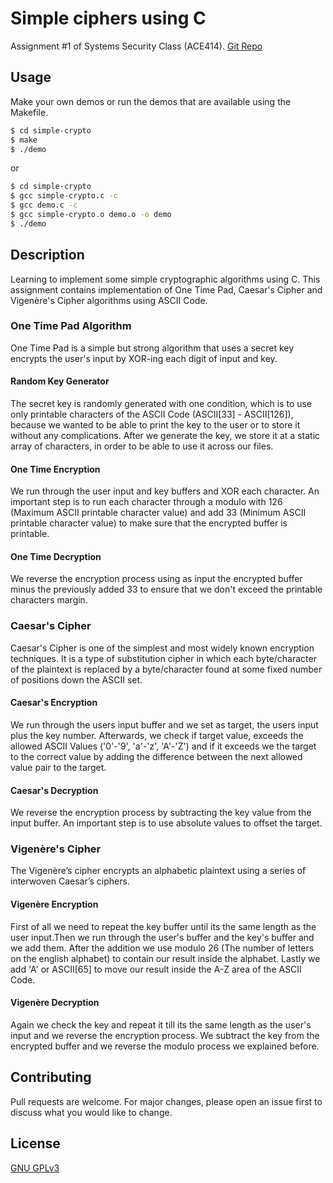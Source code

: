 # Simple ciphers using C 

Assignment #1 of Systems Security Class (ACE414).
[Git Repo](https://github.com/vskevakis/ECE414-systems-security/tree/first-branch/simple-crypto)

## Usage

Make your own demos or run the demos that are available using the Makefile.

```sh
$ cd simple-crypto
$ make
$ ./demo
```
or
```sh
$ cd simple-crypto
$ gcc simple-crypto.c -c
$ gcc demo.c -c
$ gcc simple-crypto.o demo.o -o demo
$ ./demo
```

## Description

Learning to implement some simple cryptographic algorithms using C. This assignment contains implementation of One Time Pad, Caesar's Cipher and Vigenère's Cipher algorithms using ASCII Code.

### One Time Pad Algorithm

One Time Pad is a simple but strong algorithm that uses a secret key encrypts the user's input by XOR-ing each digit of input and key.

#### Random Key Generator

The secret key is randomly generated with one condition, which is to use only printable characters of the ASCII Code (ASCII[33] - ASCII[126]), because we wanted to be able to print the key to the user or to store it without any complications. After we generate the key, we store it at a static array of characters, in order to be able to use it across our files.

#### One Time Encryption

We run through the user input and key buffers and XOR each character. An important step is to run each character through a modulo with 126 (Maximum ASCII printable character value) and add 33 (Minimum ASCII printable character value) to make sure that the encrypted buffer is printable.

#### One Time Decryption

We reverse the encryption process using as input the encrypted buffer minus the previously added 33 to ensure that we don't exceed the printable characters margin.

### Caesar's Cipher

Caesar's Cipher is one of the simplest and most widely known encryption techniques. It is a type
of substitution cipher in which each byte/character of the plaintext is replaced by a
byte/character found at some fixed number of positions down the ASCII set. 

#### Caesar's Encryption

We run through the users input buffer and we set as target, the users input plus the key number. Afterwards, we check if target value, exceeds the allowed ASCII Values ('0'-'9', 'a'-'z', 'A'-'Z') and if it exceeds we the target to the correct value by adding the difference between the next allowed value pair to the target.

#### Caesar's Decryption

We reverse the encryption process by subtracting the key value from the input buffer. An important step is to use absolute values to offset the target.

### Vigenère's Cipher

The Vigenère’s cipher encrypts an alphabetic plaintext using a series of interwoven Caesar’s
ciphers. 

#### Vigenère Encryption

First of all we need to repeat the key buffer until its the same length as the user input.Then we run through the user's buffer and the key's buffer and we add them. After the addition we use modulo 26 (The number of letters on the english alphabet) to contain our result inside the alphabet. Lastly we add 'A' or ASCII[65] to move our result inside the A-Z area of the ASCII Code. 

#### Vigenère Decryption

Again we check the key and repeat it till its the same length as the user's input and we reverse the encryption process. We subtract the key from the encrypted buffer and we reverse the modulo process we explained before.

## Contributing
Pull requests are welcome. For major changes, please open an issue first to discuss what you would like to change.

## License
[GNU GPLv3](https://choosealicense.com/licenses/gpl-3.0/)

